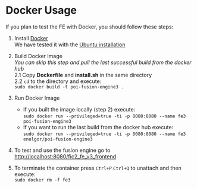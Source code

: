 Docker Usage
============

If you plan to test the FE with Docker, you should follow these steps:

1.	Install [Docker](https://docs.docker.com/installation/#installation)  
	We have tested it with the [Ubuntu installation](https://docs.docker.com/installation/ubuntulinux/)
	
2.	Build Docker Image  
	*You can skip this step and pull the last successful build from the docker hub*  
	2.1	Copy **Dockerfile** and **install.sh** in the same directory  
	2.2 `cd` to the directory and execute:  
		`sudo docker build -t poi-fusion-engine3 .`
	
3.	Run Docker Image  
	-	If you built the image locally (step 2) execute:  
		`sudo docker run --privileged=true -ti -p 8080:8080 --name fe3 poi-fusion-engine3`  
	-	If you want to run the last build from the docker hub execute:  
		`sudo docker run --privileged=true -ti -p 8080:8080 --name fe3 enolgor/poi-fusion-engine3`
	
4.	To test and use the fusion engine go to [http://localhost:8080/fic2_fe_v3_frontend](http://localhost:8080/fic2_fe_v3_frontend)  

5.	To terminate the container press `Ctrl+P` `Ctrl+Q` to unattach and then execute:  
	`sudo docker rm -f fe3`  

